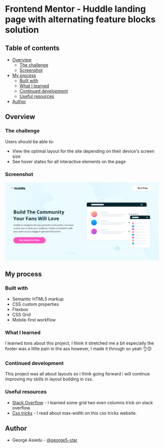 # Frontend Mentor - Huddle landing page with alternating feature blocks solution

## Table of contents

- [Overview](#overview)
  - [The challenge](#the-challenge)
  - [Screenshot](#screenshot)
- [My process](#my-process)
  - [Built with](#built-with)
  - [What I learned](#what-i-learned)
  - [Continued development](#continued-development)
  - [Useful resources](#useful-resources)
- [Author](#author)

## Overview

### The challenge

Users should be able to:

- View the optimal layout for the site depending on their device's screen size
- See hover states for all interactive elements on the page

### Screenshot

![Project screenshot](./src/images/project-screenshot.png)

## My process

### Built with

- Semantic HTML5 markup
- CSS custom properties
- Flexbox
- CSS Grid
- Mobile-first workflow

### What I learned

I learned tons about this project, I think it stretched me a bit especially the footer was a little pain in the ass however, I made it through so yeah 👌😊

### Continued development

This project was all about layouts so i think going forward i will continue improving my skills in layout building in css.

### Useful resources

- [Stack Overflow](https://www.stackoverflow.com) - I learned some grid two even columns trick on stack overflow.
- [Css tricks](https://www.csstricks.com) - I read about max-width on this css tricks website.

## Author

- George Asiedu - [@george5-star](https://www.frontendmentor.io/profile/george5-star)
